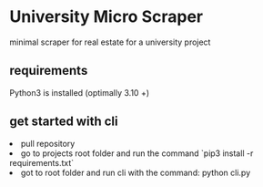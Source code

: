 # University Micro Scraper
minimal scraper for real estate for a university project

## requirements
Python3  is installed (optimally 3.10 +)

## get started with cli
<li>pull repository</li>
<li>go to projects root folder and run the command `pip3 install -r requirements.txt`</li>
<li>got to root folder and run cli with the command: python cli.py</li>



